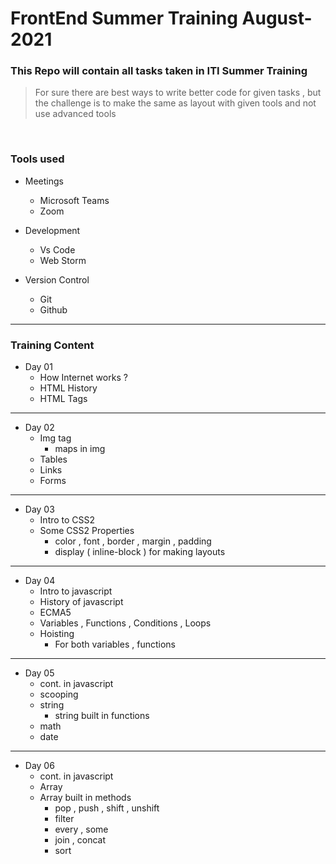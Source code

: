 # FrontEnd Summer Training August-2021
### This Repo will contain all tasks taken in ITI Summer Training
> For sure there are best ways to write better code for given tasks , but the challenge is to make the same as layout with given tools and not use advanced tools 

<br>

### Tools used 
* Meetings
    * Microsoft Teams
    * Zoom
    
* Development    
   * Vs Code
   * Web Storm
  
* Version Control
  * Git 
  * Github

<hr>

### Training Content

* Day 01
  * How Internet works ?
  * HTML History
  * HTML Tags 

<hr>

* Day 02
  * Img tag
    * maps in img
  * Tables
  * Links
  * Forms

<hr>

* Day 03
  * Intro to CSS2
  * Some CSS2 Properties
    * color , font , border , margin , padding 
    * display ( inline-block )  for making layouts 

<hr>

* Day 04
  * Intro to javascript
  * History of javascript
  * ECMA5
  * Variables , Functions , Conditions , Loops
  * Hoisting
     - For both variables , functions

<hr>


* Day 05
  * cont. in javascript
  * scooping
  * string
    * string built in functions
  * math
  * date


<hr>

* Day 06
  * cont. in javascript
  * Array
  * Array built in methods
    * pop , push , shift , unshift
    * filter
    * every , some
    * join , concat
    * sort
  
